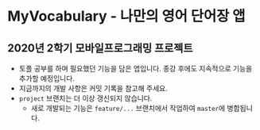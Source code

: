 # MyVocabulary - 나만의 영어 단어장 앱
## 2020년 2학기 모바일프로그래밍 프로젝트
* 토플 공부를 하며 필요했던 기능을 담은 앱입니다. 종강 후에도 지속적으로 기능을 추가할 예정입니다.
* 지금까지의 개발 사항은 커밋 기록을 참고해 주세요.
* ``project`` 브랜치는 더 이상 갱신되지 않습니다. 
  * 새로 개발되는 기능은 ``feature/...`` 브랜치에서 작업하여 ``master``에 병합됩니다.

